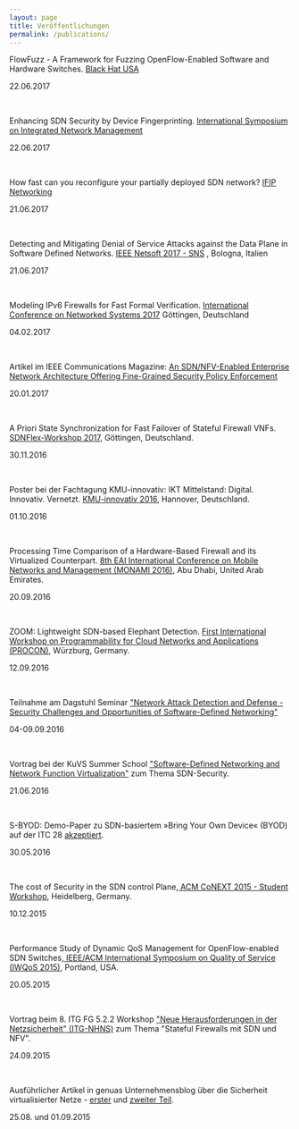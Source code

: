 ```yaml
---
layout: page
title: Veröffentlichungen
permalink: /publications/
---
```


FlowFuzz - A Framework for Fuzzing OpenFlow-Enabled Software and Hardware Switches. <a href="https://www.blackhat.com/us-17/"> Black Hat USA</a>
<p class="post-meta">22.06.2017</p><br>


Enhancing SDN Security by Device Fingerprinting. <a href="http://im2017.ieee-im.org/"> International Symposium on Integrated Network Management</a>
<p class="post-meta">22.06.2017</p><br>

How fast can you reconfigure your partially deployed SDN network? <a href="http://networking.ifip.org/2017/">IFIP Networking</a>
<p class="post-meta">21.06.2017</p><br>

Detecting and Mitigating Denial of Service Attacks against the Data Plane in Software Defined Networks. <a href="http://http://sns2017.eu/">IEEE Netsoft 2017 - SNS</a> , Bologna, Italien

<p class="post-meta">21.06.2017</p><br>

Modeling IPv6 Firewalls for Fast Formal Verification. <a href="http://netsys17.uni-goettingen.de/">International Conference on Networked Systems 2017</a> Göttingen, Deutschland

<p class="post-meta">04.02.2017</p><br>

Artikel im  IEEE Communications Magazine:  <a href="http://ieeexplore.ieee.org/document/7828267/">An SDN/NFV-Enabled Enterprise Network Architecture Offering Fine-Grained Security Policy Enforcement</a>

<p class="post-meta">20.01.2017</p><br>

A Priori State Synchronization for Fast Failover of Stateful Firewall VNFs. <a href="http://sdnflex.org/">SDNFlex-Workshop 2017</a>, Göttingen, Deutschland.

<p class="post-meta">30.11.2016</p><br>

Poster bei der Fachtagung KMU-innovativ: IKT Mittelstand: Digital. Innovativ. Vernetzt. <a href="http://www.softwaresysteme.pt-dlr.de/de/fachtagung-2016.php">KMU-innovativ 2016</a>, Hannover, Deutschland.

<p class="post-meta">01.10.2016</p><br>

Processing Time Comparison of a Hardware-Based Firewall and its Virtualized Counterpart. <a href="http://mon-ami.org/2016/show/accepted-papers">8th EAI International Conference on Mobile Networks and Management (MONAMI 2016)</a>, Abu Dhabi, United Arab Emirates.

<p class="post-meta">20.09.2016</p><br>

ZOOM: Lightweight SDN-based Elephant Detection. <a href="http://procon-workshop.com/">First International Workshop on Programmability for Cloud Networks and Applications (PROCON)</a>, Würzburg, Germany.

<p class="post-meta">12.09.2016</p><br>

Teilnahme am Dagstuhl Seminar <a href="http://www.dagstuhl.de/de/programm/kalender/semhp/?semnr=16361">"Network Attack Detection and Defense - Security Challenges and Opportunities of Software-Defined Networking"</a>

<p class="post-meta">04-09.09.2016</p><br>

Vortrag bei der KuVS Summer School <a href="https://cs.uni-paderborn.de/cn/events/kuvs2016/">"Software-Defined Networking and Network Function Virtualization"</a> zum Thema SDN-Security.

<p class="post-meta">21.06.2016</p><br>

S-BYOD: Demo-Paper zu SDN-basiertem »Bring Your Own Device« (BYOD) auf der ITC 28 <a href="/project/2016/05/30/sbyod-demo-itc.html">akzeptiert</a>.

<p class="post-meta">30.05.2016</p><br>

The cost of Security in the SDN control Plane,<a href="http://conferences2.sigcomm.org/co-next/2015/#!/home"> ACM CoNEXT 2015 - Student Workshop</a>, Heidelberg, Germany.

<p class="post-meta">10.12.2015</p><br>

Performance Study of Dynamic QoS Management for OpenFlow-enabled SDN Switches,<a href="http://iwqos2015.ieee-iwqos.org/"> IEEE/ACM International Symposium on Quality of Service (IWQoS 2015)</a>, Portland, USA.

<p class="post-meta">20.05.2015</p><br>

Vortrag beim 8. ITG FG 5.2.2 Workshop <a href="http://kn.inf.uni-tuebingen.de/ITG-NHNS-2015">"Neue Herausforderungen in der Netzsicherheit" (ITG-NHNS)</a> zum Thema "Stateful Firewalls mit SDN und NFV".

<p class="post-meta">24.09.2015</p><br>

Ausführlicher Artikel in genuas Unternehmensblog über die Sicherheit virtualisierter Netze - <a href="https://blog.genua.de/blog/post/sardine-forschung-fuer-die-sicherheit-virtualisierter-netze-teil-1.html">erster</a> und <a href="https://blog.genua.de/blog/post/sardine-forschung-fuer-die-sicherheit-virtualisierter-netze-teil-2.html">zweiter Teil</a>.

<p class="post-meta">25.08. und 01.09.2015</p>
